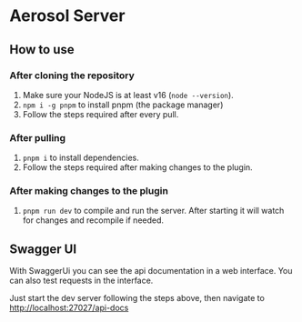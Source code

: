 # Aerosol Server

## How to use

### After cloning the repository

1. Make sure your NodeJS is at least v16 (`node --version`).
2. `npm i -g pnpm` to install pnpm (the package manager)
3. Follow the steps required after every pull.

### After pulling

1. `pnpm i` to install dependencies.
2. Follow the steps required after making changes to the plugin.

### After making changes to the plugin

1. `pnpm run dev` to compile and run the server. After starting it will watch for changes and recompile if needed.


## Swagger UI

With SwaggerUi you can see the api documentation in a web interface. You can also test requests in the interface.

Just start the dev server following the steps above, then navigate to [http://localhost:27027/api-docs](http://localhost:27027/api-docs)
